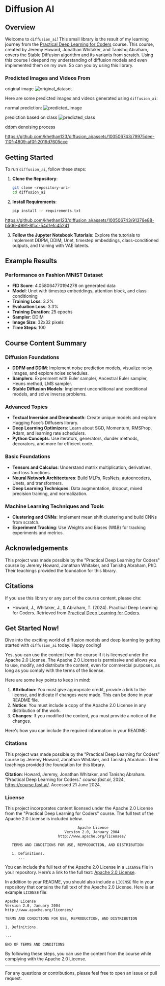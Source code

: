 # Diffusion AI

## Overview

Welcome to `diffusion_ai`! This small library is the result of my learning journey from the [Practical Deep Learning for Coders](https://course.fast.ai/Lessons/part2.html) course. This course, created by Jeremy Howard, Jonathan Whitaker, and Tanishq Abraham, covers the Stable Diffusion algorithm and its variants from scratch. Using this course I deepend my understanding of diffusion models and even implemented them on my own. So can you by using this library.

### Predicted Images and Videos From 

original image
![original_dataset](https://github.com/khethan123/diffusion_ai/assets/100506743/7a563970-9d93-4dff-830f-bd5727d3e5b1)


Here are some predicted images and videos generated using `diffusion_ai`:

normal prediction: 
![predicted_image](https://github.com/khethan123/diffusion_ai/assets/100506743/b9045535-6c19-4822-8070-14dea12394d8)


prediction based on class
![predicted_class](https://github.com/khethan123/diffusion_ai/assets/100506743/d41c6aae-09e6-4405-b7d9-2af57ce10fb5)

ddpm denoising process

https://github.com/khethan123/diffusion_ai/assets/100506743/79975dee-110f-4809-af0f-2019d7605cce


## Getting Started

To run `diffusion_ai`, follow these steps:

1. **Clone the Repository**:
   ```bash
   git clone <repository-url>
   cd diffusion_ai
   ```

2. **Install Requirements**:
   ```bash
   pip install -r requirements.txt
   ```


https://github.com/khethan123/diffusion_ai/assets/100506743/91376e88-b506-4991-8fcc-54d1efc45241


3. **Follow the Jupyter Notebook Tutorials**:
   Explore the tutorials to implement DDPM, DDIM, Unet, timestep embeddings, class-conditioned outputs, and training with VAE latents.

## Example Results

### Performance on Fashion MNIST Dataset

- **FID Score**: 4.058064770194278 on generated data
- **Model**: Unet with timestep embeddings, attention block, and class conditioning
- **Training Loss**: 3.2%
- **Evaluation Loss**: 3.3%
- **Training Duration**: 25 epochs
- **Sampler**: DDIM
- **Image Size**: 32x32 pixels
- **Time Steps**: 100

## Course Content Summary

### Diffusion Foundations
- **DDPM and DDIM**: Implement noise prediction models, visualize noisy images, and explore noise schedules.
- **Samplers**: Experiment with Euler sampler, Ancestral Euler sampler, Heuns method, LMS sampler.
- **Stable Diffusion Models**: Implement unconditional and conditional models, and solve inverse problems.

### Advanced Topics
- **Textual Inversion and Dreambooth**: Create unique models and explore Hugging Face’s Diffusers library.
- **Deep Learning Optimizers**: Learn about SGD, Momentum, RMSProp, Adam, and learning rate schedulers.
- **Python Concepts**: Use iterators, generators, dunder methods, decorators, and more for efficient code.

### Basic Foundations
- **Tensors and Calculus**: Understand matrix multiplication, derivatives, and loss functions.
- **Neural Network Architectures**: Build MLPs, ResNets, autoencoders, Unets, and transformers.
- **Deep Learning Techniques**: Data augmentation, dropout, mixed precision training, and normalization.

### Machine Learning Techniques and Tools
- **Clustering and CNNs**: Implement mean shift clustering and build CNNs from scratch.
- **Experiment Tracking**: Use Weights and Biases (W&B) for tracking experiments and metrics.

## Acknowledgements

This project was made possible by the "Practical Deep Learning for Coders" course by Jeremy Howard, Jonathan Whitaker, and Tanishq Abraham, PhD. Their teachings provided the foundation for this library.

## Citations

If you use this library or any part of the course content, please cite:

- Howard, J., Whitaker, J., & Abraham, T. (2024). Practical Deep Learning for Coders. Retrieved from [Practical Deep Learning for Coders](https://course.fast.ai/Lessons/part2.html).

## Get Started Now!

Dive into the exciting world of diffusion models and deep learning by getting started with `diffusion_ai` today. Happy coding!


Yes, you can use the content from the course if it is licensed under the Apache 2.0 License. The Apache 2.0 License is permissive and allows you to use, modify, and distribute the content, even for commercial purposes, as long as you comply with the terms of the license.

Here are some key points to keep in mind:

1. **Attribution**: You must give appropriate credit, provide a link to the license, and indicate if changes were made. This can be done in your README file.
2. **Notice**: You must include a copy of the Apache 2.0 License in any distribution of the work.
3. **Changes**: If you modified the content, you must provide a notice of the changes.

Here's how you can include the required information in your README:

### Citations

This project was made possible by the "Practical Deep Learning for Coders" course by Jeremy Howard, Jonathan Whitaker, and Tanishq Abraham. Their teachings provided the foundation for this library.

**Citation**:
Howard, Jeremy, Jonathan Whitaker, and Tanishq Abraham. "Practical Deep Learning for Coders." *course.fast.ai*, 2024, https://course.fast.ai/. Accessed 21 June 2024.

### License

This project incorporates content licensed under the Apache 2.0 License from the "Practical Deep Learning for Coders" course. The full text of the Apache 2.0 License is included below.

```plaintext
                                 Apache License
                           Version 2.0, January 2004
                        http://www.apache.org/licenses/

   TERMS AND CONDITIONS FOR USE, REPRODUCTION, AND DISTRIBUTION

   1. Definitions.
      ...
```

You can include the full text of the Apache 2.0 License in a `LICENSE` file in your repository. Here’s a link to the full text: [Apache 2.0 License](http://www.apache.org/licenses/LICENSE-2.0).

In addition to your README, you should also include a `LICENSE` file in your repository that contains the full text of the Apache 2.0 License. Here is an example `LICENSE` file:

```plaintext
Apache License
Version 2.0, January 2004
http://www.apache.org/licenses/

TERMS AND CONDITIONS FOR USE, REPRODUCTION, AND DISTRIBUTION

1. Definitions.

...

END OF TERMS AND CONDITIONS
```

By following these steps, you can use the content from the course while complying with the Apache 2.0 License.


---

For any questions or contributions, please feel free to open an issue or pull request.
